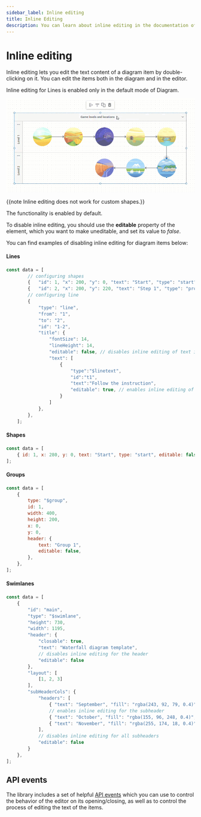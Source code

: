 ```yaml
---
sidebar_label: Inline editing
title: Inline Editing
description: You can learn about inline editing in the documentation of the DHTMLX JavaScript Diagram library. Browse developer guides and API reference, try out code examples and live demos, and download a free 30-day evaluation version of DHTMLX Diagram.
---
```


# Inline editing

Inline editing lets you edit the text content of a diagram item by double-clicking on it. You can edit the items both in the diagram and in the editor.

Inline editing for Lines is enabled only in the default mode of Diagram.

![](../assets/inline_editing.gif)

{{note Inline editing does not work for custom shapes.}}

The functionality is enabled by default.

To disable inline editing, you should use the **editable** property of the element, which you want to make uneditable, and set its value to *false*.

You can find examples of disabling inline editing for diagram items below:

#### Lines

~~~js title="Disabling the ability to edit the text content of a line"
const data = [
        // configuring shapes
        {   "id": 1, "x": 200, "y": 0, "text": "Start", "type": "start" },
        {   "id": 2, "x": 200, "y": 220, "text": "Step 1", "type": "process" },
        // configuring line
        {
            "type": "line",
            "from": "1",
            "to": "2",
            "id": "1-2",
            "title": {
                "fontSize": 14,
                "lineHeight": 14,
                "editable": false, // disables inline editing of text items of a line
                "text": [
                    {
                        "type":"$linetext",
                        "id":"t1",
                        "text":"Follow the instruction",
                        "editable": true, // enables inline editing of the current text item of a line
                    }
                ]
            },
        },
    ];
~~~

#### Shapes

~~~js title="Disabling the ability to edit the text content of a shape"
const data = [
    { id: 1, x: 280, y: 0, text: "Start", type: "start", editable: false},
];
~~~

#### Groups

~~~js title="Disabling the ability to edit the text content of the header of a group"
const data = [    
    {
        type: "$group",
        id: 1,
        width: 400,
        height: 200,
        x: 0,
        y: 0,
        header: {
            text: "Group 1",
            editable: false,
        },
    },
];
~~~

#### Swimlanes

~~~js title="Configuring the ability to edit the text content of the header and subheaders of a swimlane"
const data = [
    {
        "id": "main",
        "type": "$swimlane",
        "height": 730,
        "width": 1195,
        "header": {
            "closable": true,
            "text": "Waterfall diagram template",
            // disables inline editing for the header 
            "editable": false
        },
        "layout": [
            [1, 2, 3]
        ],
        "subHeaderCols": {
            "headers": [
                { "text": "September", "fill": "rgba(243, 92, 79, 0.4)" },
                // enables inline editing for the subheader
                { "text": "October", "fill": "rgba(155, 96, 248, 0.4)", editable: true },
                { "text": "November", "fill": "rgba(255, 174, 18, 0.4)" },
            ],
            // disables inline editing for all subheaders
            "editable": false
        }
    },
];
~~~

## API events

The library includes a set of helpful [API events](../../api/inline_editor/) which you can use to control the behavior of the editor on its opening/closing, as well as to control the process of editing the text of the items.

